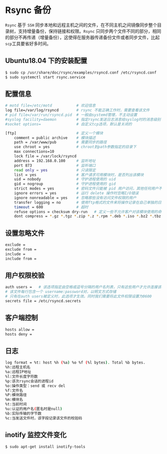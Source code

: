 # Rsync 备份

`Rsync` 基于 `SSH` 同步本地和远程主机之间的文件，在不同主机之间镜像同步整个目录树，支持增量备份，保持链接和权限。`Rsync` 只同步两个文件不同的部分，相同的部分不再传递（增量备份），这使得在服务器传递备份文件或者同步文件，比起`scp`工具要省好多时间。

## Ubuntu18.04 下的安装配置

```bash
$ sudo cp /usr/share/doc/rsync/examples/rsyncd.conf /etc/rsyncd.conf
$ sudo systemctl start rsync.service
```

## 配置信息

```bash
# motd file=/etc/motd           # 欢迎信息
log file=/var/log/rsyncd        # rsync 不能正确工作时，需要查看该文件
# pid file=/var/run/rsyncd.pid  # 一般由systemd管理，不主动设置
#syslog facility=daemon         # 指定rsync发送日志消息给syslog时的消息级别
#socket options=                # 自定义tcp选项，默认是关闭的

[ftp]                           # 定义一个模块
    comment = public archive    # 模块描述
    path = /var/www/pub         # 需要同步的路径
    use chroot = yes            # chroot到path参数指定的目录下
    max connections=10
    lock file = /var/lock/rsyncd
    address = 192.168.0.100     # 监听地址
    port 873                    # 监听端口
    read only = yes             # 只读限定
    list = yes                  # 客户请求可用模块时，是否列出该模块
    uid = nobody                # 守护进程使用的 uid
    gid = nogroup               # 守护进程使用的 gid
    strict modes = yes          # 密码文件只能被 pid 用户访问，其他任何用户不可以访问该文件
    ignore errors = yes         # 运行 delete 操作时忽略I/O错误
    ignore nonreadable = yes    # 忽略那些没有访问文件权限的用户
    transfer logging = no       # 使用ftp格式的文件来将操作记录在自己单独的日志中
    timeout = 600               # 超时
    refuse options = checksum dry-run   # 定义一些不允许客户对该模块使用的命令选项列表
    dont compress = *.gz *.tgz *.zip *.z *.rpm *.deb *.iso *.bz2 *.tbz # 同步时不再压缩的类型
```

## 设置忽略文件

```bash
exclude =
exclude from =
include =
include from =
```

## 用户权限校验

```bash
auth users =   # 该选项指定由空格或逗号分隔的用户名列表，只有这些用户才允许连接该模块
# 该文件每行包含一个 username:password对，以明文方式存储
# 只有在auth users被定义时，此选项才生效。同时我们需要将此文件权限设置为0600
secrets file = /etc/rsyncd.secrets
```

## 客户端控制

```bash
hosts allow =
hosts deny =
```

## 日志

```bash
log format = %t: host %h (%a) %o %f (%l bytes). Total %b bytes.
%h:远程主机名
%a:远程IP地址
%l:文件长度字符数
%p:该次rsync会话的进程id
%o:操作类型：send 或 recv del
%f:文件名
%P:模块路径
%m:模块名
%t:当前时间
%u:认证的用户名(匿名时是null)
%b:实际传输的字节数
%c:当发送文件时，该字段记录该文件的校验码
```

## inotify 监控文件变化

```bash
$ sudo apt-get install inotify-tools
```
